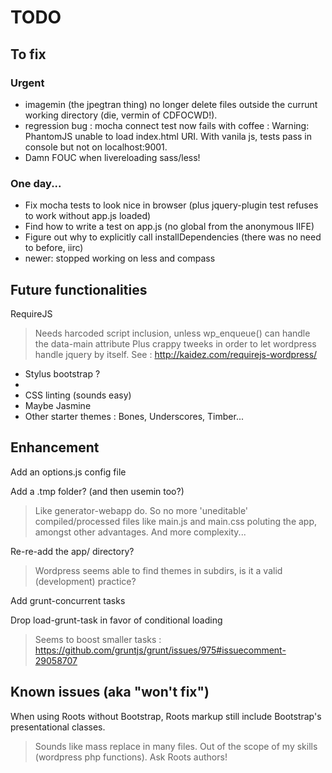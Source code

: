 # TODO

## To fix

### Urgent

* imagemin (the jpegtran thing) no longer delete files outside the currunt working directory (die, vermin of CDFOCWD!).
* regression bug : mocha connect test now fails with coffee : Warning: PhantomJS unable to load index.html URI. With vanila js, tests pass in console but not on localhost:9001.
* Damn FOUC when livereloading sass/less!


### One day...

* Fix mocha tests to look nice in browser (plus jquery-plugin test refuses to work without app.js loaded)
* Find how to write a test on app.js (no global from the anonymous IIFE)
* Figure out why to explicitly call installDependencies (there was no need to before, iirc)
* newer: stopped working on less and compass


## Future functionalities

RequireJS

> Needs harcoded script inclusion, unless wp_enqueue() can handle the data-main attribute
Plus crappy tweeks in order to let wordpress handle jquery by itself. See : http://kaidez.com/requirejs-wordpress/

* Stylus bootstrap ?
* 
* CSS linting (sounds easy)
* Maybe Jasmine
* Other starter themes : Bones, Underscores, Timber...


## Enhancement

Add an options.js config file

Add a .tmp folder? (and then usemin too?)

> Like generator-webapp do. So no more 'uneditable' compiled/processed files like main.js and main.css poluting the app, amongst other advantages. And more complexity...

Re-re-add the app/ directory?

> Wordpress seems able to find themes in subdirs, is it a valid (development) practice?

Add grunt-concurrent tasks

Drop load-grunt-task in favor of conditional loading

> Seems to boost smaller tasks : https://github.com/gruntjs/grunt/issues/975#issuecomment-29058707


## Known issues (aka "won't fix")

When using Roots without Bootstrap, Roots markup still include Bootstrap's presentational classes.

> Sounds like mass replace in many files. Out of the scope of my skills (wordpress php functions). Ask Roots authors!
